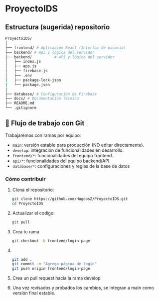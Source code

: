 # ProyectoIDS
## Estructura (sugerida) repositorio
```bash
ProyectoIDS/
│
├── frontend/ # Aplicación React (Interfaz de usuario)
├── backend/ # Api y lógica del servidor
|── backend/          # API y lógica del servidor
│   ├── index.js
│   ├── app.js
│   ├── firebase.js
│   ├── .env
|   ├── package-lock-json
|   └── package.json
|   
├── database/ # Configuración de Firebase
├── docs/ # Documentación técnica
├── README.md
└── .gitignore

```

## 🔁 Flujo de trabajo con Git

Trabajaremos con ramas por equipo:

- `main`: versión estable para producción (NO editar directamente).
- `develop`: integración de funcionalidades en desarrollo.
- `frontend/*`: funcionalidades del equipo frontend.
- `api/*`: funcionalidades del equipo backend/API.
- `database/*`: configuraciones y reglas de la base de datos

### Cómo contribuir



1. Clona el repositorio:
```bash
   git clone https://github.com/HugoosZ/ProyectoIDS.git
   cd ProyectoIDS
```

2. Actualizar el codigo:
```bash
   git pull
```

3. Crea tu rama 
```bash
   git checkout -b frontend/login-page
```
4. 
```bash
   git add .
   git commit -m "Agrega página de login"
   git push origin frontend/login-page

```
5. Crea un pull request hacia la rama develop

6. Una vez revisados y probados los cambios, se integran a main como versión final estable.






